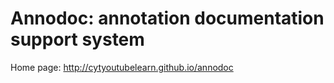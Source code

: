Annodoc: annotation documentation support system
================================================

Home page: <http://cytyoutubelearn.github.io/annodoc>

